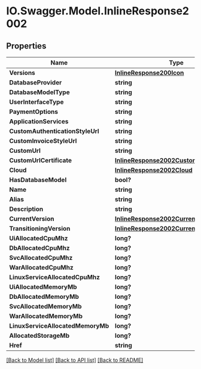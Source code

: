 # IO.Swagger.Model.InlineResponse2002
## Properties

Name | Type | Description | Notes
------------ | ------------- | ------------- | -------------
**Versions** | [**InlineResponse200Icon**](InlineResponse200Icon.md) |  | [optional] 
**DatabaseProvider** | **string** |  | [optional] 
**DatabaseModelType** | **string** |  | [optional] 
**UserInterfaceType** | **string** |  | [optional] 
**PaymentOptions** | **string** |  | [optional] 
**ApplicationServices** | **string** |  | [optional] 
**CustomAuthenticationStyleUrl** | **string** |  | [optional] 
**CustomInvoiceStyleUrl** | **string** |  | [optional] 
**CustomUrl** | **string** |  | [optional] 
**CustomUrlCertificate** | [**InlineResponse2002CustomUrlCertificate**](InlineResponse2002CustomUrlCertificate.md) |  | [optional] 
**Cloud** | [**InlineResponse2002Cloud**](InlineResponse2002Cloud.md) |  | [optional] 
**HasDatabaseModel** | **bool?** |  | [optional] 
**Name** | **string** |  | [optional] 
**Alias** | **string** |  | [optional] 
**Description** | **string** |  | [optional] 
**CurrentVersion** | [**InlineResponse2002CurrentVersion**](InlineResponse2002CurrentVersion.md) |  | [optional] 
**TransitioningVersion** | [**InlineResponse2002CurrentVersion**](InlineResponse2002CurrentVersion.md) |  | [optional] 
**UiAllocatedCpuMhz** | **long?** |  | [optional] 
**DbAllocatedCpuMhz** | **long?** |  | [optional] 
**SvcAllocatedCpuMhz** | **long?** |  | [optional] 
**WarAllocatedCpuMhz** | **long?** |  | [optional] 
**LinuxServiceAllocatedCpuMhz** | **long?** |  | [optional] 
**UiAllocatedMemoryMb** | **long?** |  | [optional] 
**DbAllocatedMemoryMb** | **long?** |  | [optional] 
**SvcAllocatedMemoryMb** | **long?** |  | [optional] 
**WarAllocatedMemoryMb** | **long?** |  | [optional] 
**LinuxServiceAllocatedMemoryMb** | **long?** |  | [optional] 
**AllocatedStorageMb** | **long?** |  | [optional] 
**Href** | **string** |  | [optional] 

[[Back to Model list]](../README.md#documentation-for-models) [[Back to API list]](../README.md#documentation-for-api-endpoints) [[Back to README]](../README.md)

